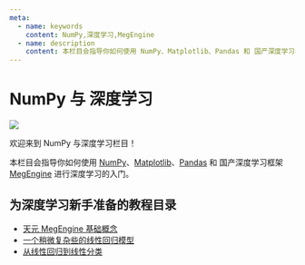 ```yaml
---
meta:
  - name: keywords
    content: NumPy,深度学习,MegEngine
  - name: description
    content: 本栏目会指导你如何使用 NumPy、Matplotlib、Pandas 和 国产深度学习框架 MegEngine 进行深度学习的入门。
---
```


# NumPy 与 深度学习

<p></p><p></p>

<a href="https://megengine.org.cn/?from=numpy-cn" target="_blank">
  <img src="https://static.numpy.org.cn/inside/megengin_0001.png">
</a>

<p></p><p></p>

欢迎来到 NumPy 与深度学习栏目！

本栏目会指导你如何使用 [NumPy](https://www.numpy.org.cn/)、[Matplotlib](https://www.matplotlib.org.cn/)、[Pandas](https://www.pypandas.cn/) 和 国产深度学习框架[MegEngine](https://megengine.org.cn/?from=numpy-cn) 进行深度学习的入门。

## 为深度学习新手准备的教程目录

- [天元 MegEngine 基础概念](/deep/beginner/megengine_basic_concepts.html)
- [一个稍微复杂些的线性回归模型](/deep/beginner/learning_from_linear_regression.html)
- [从线性回归到线性分类](/deep/beginner/from_linear_regression_to_linear_classification.html)
